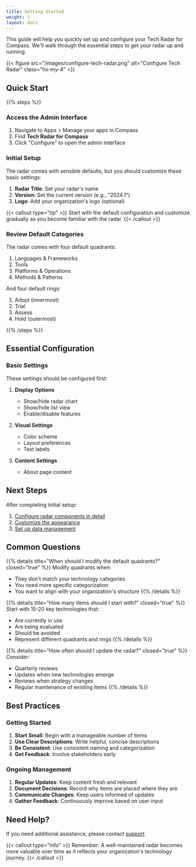 ```yaml
---
title: Getting Started
weight: 1
layout: docs
---
```


This guide will help you quickly set up and configure your Tech Radar for Compass. We'll walk through the essential steps to get your radar up and running.

{{< figure src="/images/configure-tech-radar.png" alt="Configure Tech Radar" class="hx-my-4" >}}

## Quick Start

{{% steps %}}

### Access the Admin Interface

1. Navigate to Apps > Manage your apps in Compass
2. Find **Tech Radar for Compass**
3. Click "Configure" to open the admin interface

### Initial Setup

The radar comes with sensible defaults, but you should customize these basic settings:

1. **Radar Title**: Set your radar's name
2. **Version**: Set the current version (e.g., "2024.1")
3. **Logo**: Add your organization's logo (optional)

{{< callout type="tip" >}}
Start with the default configuration and customize gradually as you become familiar with the radar.
{{< /callout >}}

### Review Default Categories

The radar comes with four default quadrants:

1. Languages & Frameworks
2. Tools
3. Platforms & Operations
4. Methods & Patterns

And four default rings:

1. Adopt (innermost)
2. Trial
3. Assess
4. Hold (outermost)

{{% /steps %}}

## Essential Configuration

### Basic Settings

These settings should be configured first:

1. **Display Options**
   - Show/hide radar chart
   - Show/hide list view
   - Enable/disable features

2. **Visual Settings**
   - Color scheme
   - Layout preferences
   - Text labels

3. **Content Settings**
   - About page content
   
## Next Steps

After completing initial setup:

1. [Configure radar components in detail](/docs/admin-guide/radar-configuration)
2. [Customize the appearance](/docs/admin-guide/customization)
3. [Set up data management](/docs/admin-guide/data-management)

## Common Questions

{{% details title="When should I modify the default quadrants?" closed="true" %}}
Modify quadrants when:
- They don't match your technology categories
- You need more specific categorization
- You want to align with your organization's structure
{{% /details %}}

{{% details title="How many items should I start with?" closed="true" %}}
Start with 15-20 key technologies that:
- Are currently in use
- Are being evaluated
- Should be avoided
- Represent different quadrants and rings
{{% /details %}}

{{% details title="How often should I update the radar?" closed="true" %}}
Consider:
- Quarterly reviews
- Updates when new technologies emerge
- Reviews when strategy changes
- Regular maintenance of existing items
{{% /details %}}

## Best Practices

### Getting Started

1. **Start Small**: Begin with a manageable number of items
2. **Use Clear Descriptions**: Write helpful, concise descriptions
3. **Be Consistent**: Use consistent naming and categorization
4. **Get Feedback**: Involve stakeholders early

### Ongoing Management

1. **Regular Updates**: Keep content fresh and relevant
2. **Document Decisions**: Record why items are placed where they are
3. **Communicate Changes**: Keep users informed of updates
4. **Gather Feedback**: Continuously improve based on user input

## Need Help?

If you need additional assistance, please contact [support](mailto:support@forgedapps.com)

{{< callout type="info" >}}
Remember: A well-maintained radar becomes more valuable over time as it reflects your organization's technology journey.
{{< /callout >}} 